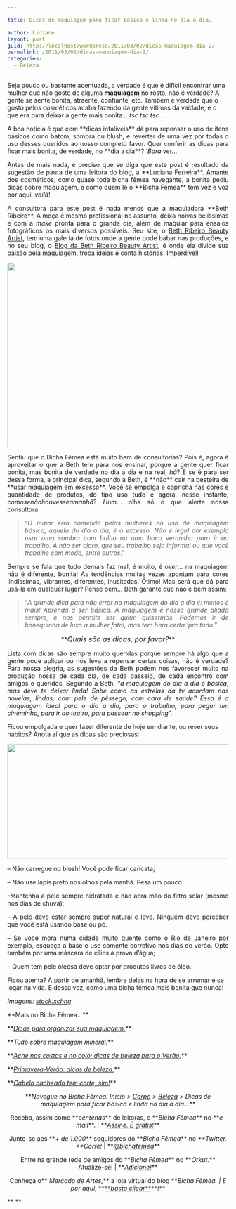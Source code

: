 ```yaml
---

title: Dicas de maquiagem para ficar básica e linda no dia a dia…

author: Lidiane
layout: post
guid: http://localhost/wordpress/2011/03/02/dicas-maquiagem-dia-2/
permalink: /2011/03/02/dicas-maquiagem-dia-2/
categories:
  - Beleza
---
```

Seja pouco ou bastante acentuada, a verdade é que é difícil encontrar uma mulher que não goste de alguma **maquiagem** no rosto, não é verdade? A gente se sente bonita, atraente, confiante, etc. Também é verdade que o gosto pelos cosméticos acaba fazendo da gente vítimas da vaidade, e o que era para deixar a gente mais bonita… _tsc tsc tsc_…

<p style="text-align: justify;">
  A boa notícia é que com **dicas infalíveis** dá para repensar o uso de itens básicos como batom, sombra ou blush, e reverter de uma vez por todas o uso desses queridos ao nosso completo favor. Quer conferir as dicas para ficar mais bonita, de verdade, no **dia a dia**? ‘<em>Bora</em> ver…
</p>

<!--more-->

<p style="text-align: justify;">
  Antes de mais nada, é preciso que se diga que este post é resultado da sugestão de pauta de uma leitora do blog, a **Luciana Ferreira**. Amante dos cosméticos, como quase toda bicha fêmea navegante, a bonita pediu dicas sobre maquiagem, e como quem lê o **Bicha Fêmea** tem vez e voz por aqui, <em>voilá</em>!
</p>

<p style="text-align: justify;">
  A consultora para este post é nada menos que a maquiadora **Beth Ribeiro**. A moça é mesmo profissional no assunto, deixa noivas belíssimas e com a <em>make</em> pronta para o grande dia, além de maquiar para ensaios fotográficos os mais diversos possíveis. Seu site, o <a href="http://www.bethribeiro.com.br/maquiagem_profissional_rj_rio_de_janeiro_niteroi/pagina/home" target="_blank">Beth Ribeiro Beauty Artist</a>, tem uma galeria de fotos onde a gente pode babar nas produções, e no seu blog, o <a href="http://blog.bethribeiro.com.br/" target="_blank">Blog da Beth Ribeiro Beauty Artist</a>, é onde ela divide sua paixão pela maquiagem, troca ideias e conta histórias. Imperdível!
</p>

<p style="text-align: center;">
  <a href="http://www.trololodemulher.com.br/blog/wp-content/uploads/2011/02/maquiagem-1.jpg"><img class="alignnone size-full wp-image-5987" title="maquiagem 1" src="http://www.trololodemulher.com.br/blog/wp-content/uploads/2011/02/maquiagem-1.jpg" alt="" width="560" height="420" /></a>
</p>

<p style="text-align: justify;">
  Sentiu que o Bicha Fêmea está muito bem de consultorias? Pois é, agora é aproveitar o que a Beth tem para nos ensinar, porque a gente quer ficar bonita, mas bonita de verdade no dia a dia e na real, <em>hã</em>? E se é para ser dessa forma, a principal dica, segundo a Beth, é **não** cair na besteira de **usar maquiagem em excesso**. Você se empolga e capricha nas cores e quantidade de produtos, do tipo uso tudo e agora, nesse instante, c<em>omosenãohouvesseamanhã</em>? <em>Hum</em>… olha só o que alerta nossa consultora:
</p>

<blockquote style="text-align: justify;">
  <p>
    “<em>O maior erro cometido pelas mulheres no uso de maquiagem básica, aquela do dia a dia, é o excesso. Não é legal por exemplo usar uma sombra com brilho ou uma boca vermelha para ir ao trabalho. A não ser claro, que seu trabalho seja informal ou que você trabalhe com moda, entre outros</em>.”
  </p>
</blockquote>

<p style="text-align: justify;">
  Sempre se fala que tudo demais faz mal, é muito, é <em>over</em>… na maquiagem não é diferente, bonita! As tendências muitas vezes apontam para cores lindíssimas, vibrantes, diferentes, inusitadas. Ótimo! Mas será que dá para usá-la em qualquer lugar? Pense bem… Beth garante que não é bem assim:
</p>

<blockquote style="text-align: justify;">
  <p style="text-align: justify;">
    “<em>A grande dica para não errar na maquiagem do dia a dia é: menos é mais! Aprenda a ser básica. A maquiagem é nossa grande aliada sempre, e nos permite ser quem quisermos. Podemos ir de bonequinha de luxo a mulher fatal, mas tem hora certa ‘pra tudo</em>.”
  </p>
</blockquote>

<p style="text-align: center;">
  **<em><span style="font-size: medium;">Quais são as dicas, por favor?</span></em>**
</p>

<p style="text-align: justify;">
  Lista com dicas são sempre muito queridas porque sempre há algo que a gente pode aplicar ou nos leva a repensar certas coisas, não é verdade? Para nossa alegria, as sugestões da Beth podem nos favorecer muito na produção nossa de cada dia, de cada passeio, de cada encontro com amigos e queridos. Segundo a Beth, “<em>a maquiagem do dia a dia é básica, mas deve te deixar linda! Sabe como as estrelas da tv acordam nas novelas, lindas, com pele de pêssego, com cara de saúde? Essa é a maquiagem ideal para o dia a dia, para o trabalho, para pegar um cineminha, para ir ao teatro, para passear no shopping</em>”.
</p>

Ficou empolgada e quer fazer diferente de hoje em diante, ou rever seus hábitos? Anota aí que as dicas são preciosas:

<p style="text-align: center;">
  <a href="http://www.trololodemulher.com.br/blog/wp-content/uploads/2011/02/maquiagem.jpg"><img class="alignnone size-full wp-image-5986" title="maquiagem" src="http://www.trololodemulher.com.br/blog/wp-content/uploads/2011/02/maquiagem.jpg" alt="" width="552" height="261" /></a>
</p>

<p style="text-align: justify;">
  &#8211; Não carregue no blush! Você pode ficar caricata;
</p>

&#8211; Não use lápis preto nos olhos pela manhã. Pesa um pouco.

<p style="text-align: justify;">
  -Mantenha a pele sempre hidratada e não abra mão do filtro solar (mesmo nos dias de chuva);
</p>

<p style="text-align: justify;">
  &#8211; A pele deve estar sempre super natural e leve. Ninguém deve perceber que você está usando base ou pó.
</p>

<p style="text-align: justify;">
  &#8211; Se você mora numa cidade muito quente como o Rio de Janeiro por exemplo, esqueça a base e use somente corretivo nos dias de verão. Opte também por uma máscara de cílios à prova d&#8217;água;
</p>

<p style="text-align: justify;">
  &#8211; Quem tem pele oleosa deve optar por produtos livres de óleo.
</p>

Ficou atenta? A partir de amanhã, lembre delas na hora de se arrumar e se jogar na vida. E dessa vez, como uma bicha fêmea mais bonita que nunca!

<p style="text-align: justify;">
  <em>Imagens: </em><a href="http://www.sxc.hu/" target="_blank"><em>stock.xchng</em></a>
</p>

<p style="text-align: justify;">
  **Mais no Bicha Fêmea…**
</p>

<p style="text-align: justify;">
  **<em><a href="http://www.trololodemulher.com.br/2010/07/30/dicas-organizacao-maquiagem/">Dicas para organizar sua maquiagem.</a></em>**
</p>

<p style="text-align: justify;">
  **<em><a href="http://www.trololodemulher.com.br/2009/07/08/maquiagem-mineral/">Tudo sobre maquiagem mineral.</a></em>**
</p>

<p style="text-align: justify;">
  **<em><a href="http://www.trololodemulher.com.br/2010/09/27/dicas-beleza-verao/">Acne nas costas e no colo: dicas de beleza para o Verão.</a></em>**
</p>

<p style="text-align: justify;">
  **<em><a href="http://www.trololodemulher.com.br/2010/09/13/dicas-de-beleza/">Primavera-Verão: dicas de beleza.</a></em>**
</p>

<p style="text-align: justify;">
  **<em><a href="http://www.trololodemulher.com.br/2010/02/23/cabelo-cacheado/">Cabelo cacheado tem corte, sim!</a></em>**
</p>

<p style="text-align: center;">
  **<em>Navegue no Bicha Fêmea: Início > <a href="http://www.trololodemulher.com.br/corpo/">Corpo</a> > <a href="http://www.trololodemulher.com.br/category/do-corpo/beleza/">Beleza</a> > Dicas de maquiagem para ficar básica e linda no dia a dia…</em>**
</p>

<p style="text-align: center;">
  Receba, assim como **<em>centenas</em>** de leitoras, o **<em>Bicha Fêmea</em>** no **<em>e-mail</em>**. | **<em><a href="http://feedburner.google.com/fb/a/mailverify?uri=blogbichafemea&loc=pt_BR">Assine. É grátis!</a></em>**
</p>

<p style="text-align: center;">
  Junte-se aos **<em>+ de 1.000</em>** seguidores do **<em>Bicha Fêmea</em>** no <em>**Twitter. **Corre!</em> | **<em><a href="http://twitter.com/bichafemea">@bichafemea</a></em>**
</p>

<p style="text-align: center;">
  Entre na grande rede de amigos do **<em>Bicha Fêmea</em>** no **<em>Orkut.</em>** Atualize-se! | **<em><a href="http://www.orkut.com.br/Main#Profile?uid=5161612886294499900">Adicione!</a></em>**
</p>

<p style="text-align: center;">
  Conheça o**<em> Mercado de Artes,</em>** a loja virtual do blog **<em>Bicha Fêmea. | É por aqui, </em>**<a href="http://www.trololodemulher.com.br/loja/">**<em>basta clicar</em>**</a>**<em>!</em>**
</p>

<p style="text-align: justify;">
  **<em> </em>**
</p>

<p style="text-align: justify;">
   
</p>